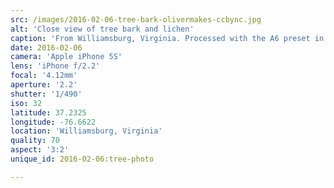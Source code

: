 ```yaml
---
src: /images/2016-02-06-tree-bark-olivermakes-ccbync.jpg
alt: 'Close view of tree bark and lichen'
caption: 'From Williamsburg, Virginia. Processed with the A6 preset in [VSCO Cam](http://vsco.co/vscocam) for iOS.'
date: 2016-02-06
camera: 'Apple iPhone 5S'
lens: 'iPhone f/2.2'
focal: '4.12mm'
aperture: '2.2'
shutter: '1/490'
iso: 32
latitude: 37.2325
longitude: -76.6622
location: 'Williamsburg, Virginia'
quality: 70
aspect: '3:2'
unique_id: 2016-02-06:tree-photo

---
```

